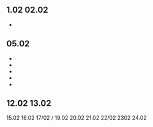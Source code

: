 1.02
02.02
-
-
05.02
-
-
-
-
-
-
12.02
13.02
-
15.02
16.02
17/02
/
19.02
20.02
21.02
22/02
2302
24.02
